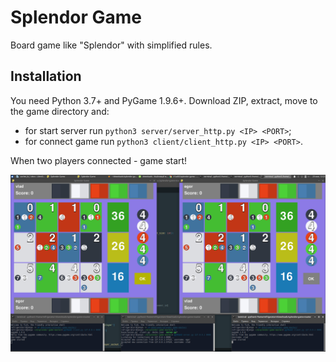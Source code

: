 # Splendor Game

Board game like "Splendor" with simplified rules.

## Installation
You need Python 3.7+ and PyGame 1.9.6+. Download ZIP, extract, move to the game directory and:
* for start server run `python3 server/server_http.py <IP> <PORT>`;
* for connect game run `python3 client/client_http.py <IP> <PORT>`.

When two players connected - game start!

![alt text](example.png "Example")
